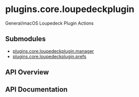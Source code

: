 # plugins.core.loupedeckplugin

General/macOS Loupedeck Plugin Actions

## Submodules
 * [plugins.core.loupedeckplugin.manager](plugins.core.loupedeckplugin.manager.md)
 * [plugins.core.loupedeckplugin.prefs](plugins.core.loupedeckplugin.prefs.md)

## API Overview

## API Documentation


